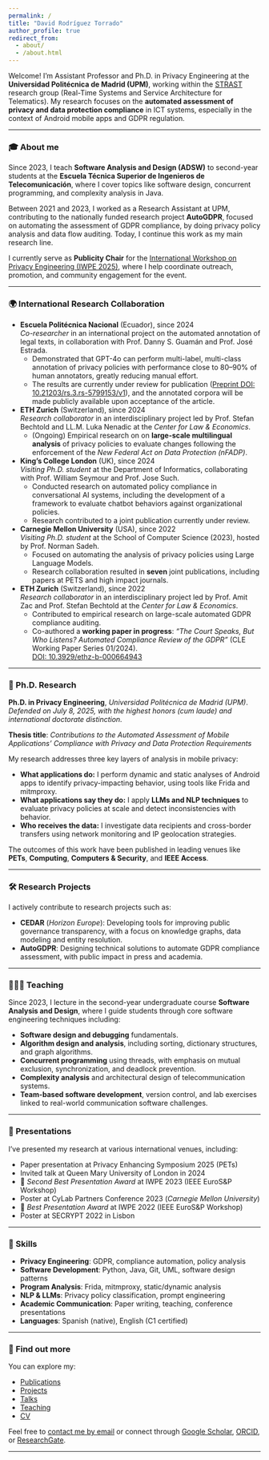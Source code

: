 ```yaml
---
permalink: /
title: "David Rodríguez Torrado"
author_profile: true
redirect_from: 
  - about/
  - /about.html
---
```


Welcome! I’m Assistant Professor and Ph.D. in Privacy Engineering at the **Universidad Politécnica de Madrid (UPM)**, working within the [STRAST](https://www.upm.es/recursosidi/map/sistemas-de-tiempo-real-y-arquitectura-de-servicios-telematicos/) research group (Real-Time Systems and Service Architecture for Telematics). My research focuses on the **automated assessment of privacy and data protection compliance** in ICT systems, especially in the context of Android mobile apps and GDPR regulation.

---

### 🎓 About me

Since 2023, I teach **Software Analysis and Design (ADSW)** to second-year students at the **Escuela Técnica Superior de Ingenieros de Telecomunicación**, where I cover topics like software design, concurrent programming, and complexity analysis in Java.

Between 2021 and 2023, I worked as a Research Assistant at UPM, contributing to the nationally funded research project **AutoGDPR**, focused on automating the assessment of GDPR compliance, by doing privacy policy analysis and data flow auditing. Today, I continue this work as my main research line.

I currently serve as **Publicity Chair** for the [International Workshop on Privacy Engineering (IWPE 2025)](https://iwpe.info/), where I help coordinate outreach, promotion, and community engagement for the event.

---

### 🌍 International Research Collaboration
- **Escuela Politécnica Nacional** (Ecuador), since 2024  
  *Co-researcher* in an international project on the automated annotation of legal texts, in collaboration with Prof. Danny S. Guamán and Prof. José Estrada.   
  - Demonstrated that GPT-4o can perform multi-label, multi-class annotation of privacy policies with performance close to 80–90% of human annotators, greatly reducing manual effort.  
  - The results are currently under review for publication ([Preprint DOI: 10.21203/rs.3.rs-5799153/v1](https://doi.org/10.21203/rs.3.rs-5799153/v1)), and the annotated corpora will be made publicly available upon acceptance of the article.
- **ETH Zurich** (Switzerland), since 2024  
  *Research collaborator* in an interdisciplinary project led by Prof. Stefan Bechtold and LL.M. Luka Nenadic at the *Center for Law & Economics*.  
  - (Ongoing) Empirical research on on **large-scale multilingual analysis** of privacy policies to evaluate changes following the enforcement of the *New Federal Act on Data Protection (nFADP)*.  
- **King’s College London** (UK), since 2024  
    *Visiting Ph.D. student* at the Department of Informatics, collaborating with Prof. William Seymour and Prof. Jose Such.  
  - Conducted research on automated policy compliance in conversational AI systems, including the development of a framework to evaluate chatbot behaviors against organizational policies.  
  - Research contributed to a joint publication currently under review.
- **Carnegie Mellon University** (USA), since 2022  
  *Visiting Ph.D. student* at the School of Computer Science (2023), hosted by Prof. Norman Sadeh.  
  - Focused on automating the analysis of privacy policies using Large Language Models.  
  - Research collaboration resulted in **seven** joint publications, including papers at PETS and high impact journals.
- **ETH Zurich** (Switzerland), since 2022  
  *Research collaborator* in an interdisciplinary project led by Prof. Amit Zac and Prof. Stefan Bechtold at the *Center for Law & Economics*.  
  - Contributed to empirical research on large-scale automated GDPR compliance auditing.  
  - Co-authored a **working paper in progress**: *“The Court Speaks, But Who Listens? Automated Compliance Review of the GDPR”* (CLE Working Paper Series 01/2024).  
    [DOI: 10.3929/ethz-b-000664943](https://doi.org/10.3929/ethz-b-000664943)

---

### 🧪 Ph.D. Research

**Ph.D. in Privacy Engineering**, *Universidad Politécnica de Madrid (UPM)*.  
*Defended on July 8, 2025, with the highest honors (cum laude) and international doctorate distinction.*  

**Thesis title**: *Contributions to the Automated Assessment of Mobile Applications’ Compliance with Privacy and Data Protection Requirements*

My research addresses three key layers of analysis in mobile privacy:

- **What applications do:** I perform dynamic and static analyses of Android apps to identify privacy-impacting behavior, using tools like Frida and mitmproxy.
- **What applications say they do:** I apply **LLMs and NLP techniques** to evaluate privacy policies at scale and detect inconsistencies with behavior.
- **Who receives the data:** I investigate data recipients and cross-border transfers using network monitoring and IP geolocation strategies.

The outcomes of this work have been published in leading venues like **PETs**, **Computing**, **Computers & Security**, and **IEEE Access**.

---

### 🛠️ Research Projects

I actively contribute to research projects such as:

- **CEDAR** (*Horizon Europe*): Developing tools for improving public governance transparency, with a focus on knowledge graphs, data modeling and entity resolution.
- **AutoGDPR**: Designing technical solutions to automate GDPR compliance assessment, with public impact in press and academia.

---

### 👨🏻‍🏫 Teaching

Since 2023, I lecture in the second-year undergraduate course **Software Analysis and Design**, where I guide students through core software engineering techniques including:

- **Software design and debugging** fundamentals.
- **Algorithm design and analysis**, including sorting, dictionary structures, and graph algorithms.
- **Concurrent programming** using threads, with emphasis on mutual exclusion, synchronization, and deadlock prevention.
- **Complexity analysis** and architectural design of telecommunication systems.
- **Team-based software development**, version control, and lab exercises linked to real-world communication software challenges.
  
---

### 🎤 Presentations

I’ve presented my research at various international venues, including:

- Paper presentation at Privacy Enhancing Symposium 2025 (PETs)  
- Invited talk at Queen Mary University of London in 2024
- 🥈 *Second Best Presentation Award* at IWPE 2023 (IEEE EuroS&P Workshop)
- Poster at CyLab Partners Conference 2023 (*Carnegie Mellon University*) 
- 🥇 *Best Presentation Award* at IWPE 2022 (IEEE EuroS&P Workshop)
- Poster at SECRYPT 2022 in Lisbon

---

### 🧠 Skills

- **Privacy Engineering**: GDPR, compliance automation, policy analysis  
- **Software Development**: Python, Java, Git, UML, software design patterns  
- **Program Analysis**: Frida, mitmproxy, static/dynamic analysis  
- **NLP & LLMs**: Privacy policy classification, prompt engineering  
- **Academic Communication**: Paper writing, teaching, conference presentations  
- **Languages**: Spanish (native), English (C1 certified)

---

### 📄 Find out more

You can explore my:

- [Publications](/publications)
- [Projects](/projects)
- [Talks](/talks)
- [Teaching](/teaching)
- [CV](/cv)

Feel free to [contact me by email](mailto:david.rtorrado@upm.es) or connect through [Google Scholar](https://scholar.google.com.au/citations?user=bn1jm8QAAAAJ), [ORCID](https://orcid.org/0000-0002-0911-4608), or [ResearchGate](https://www.researchgate.net/profile/David-Rodriguez-Torrado).

---
